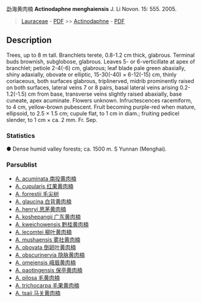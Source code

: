 勐海黄肉楠 **Actinodaphne menghaiensis** J. Li Novon. 15: 555. 2005.

> [Lauraceae](http://www.iplant.cn/info/Lauraceae?t=foc) - [PDF](http://www.iplant.cn/foc/pdf/Lauraceae.pdf) >> [Actinodaphne](Actinodaphne-黄肉楠属.md) - [PDF](http://www.iplant.cn/foc/pdf/Actinodaphne.pdf)

## Description

Trees, up to 8 m tall. Branchlets terete, 0.8-1.2 cm thick, glabrous. Terminal buds brownish, subglobose, glabrous. Leaves 5- or 6-verticillate at apex of branchlet; petiole 2-4(-6) cm, glabrous; leaf blade pale green abaxially, shiny adaxially, obovate or elliptic, 15-30(-40) × 6-12(-15) cm, thinly coriaceous, both surfaces glabrous, triplinerved, midrib prominently raised on both surfaces, lateral veins 7 or 8 pairs, basal lateral veins arising 0.2-1.2(-1.5) cm from base, transverse veins slightly raised abaxially, base cuneate, apex acuminate. Flowers unknown. Infructescences racemiform, to 4 cm, yellow-brown pubescent. Fruit becoming purple-red when mature, ellipsoid, to 2.5 × 1.5 cm; cupule flat, to 1 cm in diam.; fruiting pedicel slender, to 1 cm × ca. 2 mm. Fr. Sep.

### Statistics
● Dense humid valley forests; ca. 1500 m. S Yunnan (Menghai).

### Parsublist

* [A.  acuminata  南投黄肉楠](Actinodaphne-acuminata-南投黄肉楠.md)
* [A.  cupularis  红果黄肉楠](Actinodaphne-cupularis-红果黄肉楠.md)
* [A.  forrestii  毛尖树](Actinodaphne-forrestii-毛尖树.md)
* [A.  glaucina  白背黄肉楠](Actinodaphne-glaucina-白背黄肉楠.md)
* [A.  henryi  思茅黄肉楠](Actinodaphne-henryi-思茅黄肉楠.md)
* [A.  koshepangii  广东黄肉楠](Actinodaphne-koshepangii-广东黄肉楠.md)
* [A.  kweichowensis  黔桂黄肉楠](Actinodaphne-kweichowensis-黔桂黄肉楠.md)
* [A.  lecomtei  柳叶黄肉楠](Actinodaphne-lecomtei-柳叶黄肉楠.md)
* [A.  mushaensis  雾社黄肉楠](Actinodaphne-mushaensis-雾社黄肉楠.md)
* [A.  obovata  倒卵叶黄肉楠](Actinodaphne-obovata-倒卵叶黄肉楠.md)
* [A.  obscurinervia  隐脉黄肉楠](Actinodaphne-obscurinervia-隐脉黄肉楠.md)
* [A.  omeiensis  峨眉黄肉楠](Actinodaphne-omeiensis-峨眉黄肉楠.md)
* [A.  paotingensis  保亭黄肉楠](Actinodaphne-paotingensis-保亭黄肉楠.md)
* [A.  pilosa  毛黄肉楠](Actinodaphne-pilosa-毛黄肉楠.md)
* [A.  trichocarpa  毛果黄肉楠](Actinodaphne-trichocarpa-毛果黄肉楠.md)
* [A.  tsaii  马关黄肉楠](Actinodaphne-tsaii-马关黄肉楠.md)
